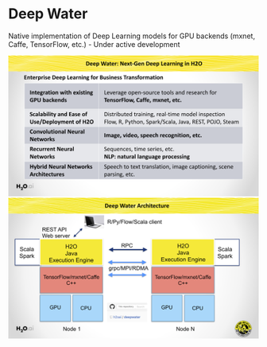 # Deep Water

Native implementation of Deep Learning models for GPU backends (mxnet, Caffe, TensorFlow, etc.) - Under active development

![architecture](./architecture/roadmap.png "Deep Water Roadmap")
![architecture](./architecture/overview.png "Deep Water High-Level Architecture")
